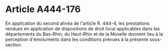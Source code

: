 # Article A444-176

En application du second alinéa de l'article R. 444-4, les prestations rendues en application de dispositions de droit local applicables dans les départements du Bas-Rhin, du Haut-Rhin et de la Moselle donnent lieu à la perception d'émoluments dans les conditions prévues à la présente sous-section.
